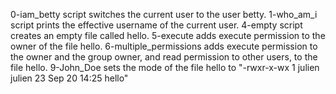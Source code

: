 0-iam_betty script switches the current user to the user betty.
1-who_am_i script prints the effective username of the current user.
4-empty script creates an empty file called hello. 
5-execute adds execute permission to the owner of the file hello.
6-multiple_permissions adds execute permission to the owner and the group owner, and read permission to other users, to the file hello.
9-John_Doe sets the mode of the file hello to "-rwxr-x-wx 1 julien julien 23 Sep 20 14:25 hello"
